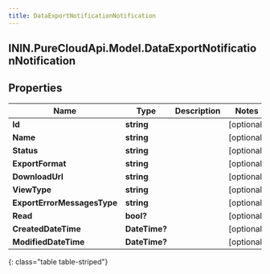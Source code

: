 ```yaml
---
title: DataExportNotificationNotification
---
```

## ININ.PureCloudApi.Model.DataExportNotificationNotification

## Properties

|Name | Type | Description | Notes|
|------------ | ------------- | ------------- | -------------|
| **Id** | **string** |  | [optional] |
| **Name** | **string** |  | [optional] |
| **Status** | **string** |  | [optional] |
| **ExportFormat** | **string** |  | [optional] |
| **DownloadUrl** | **string** |  | [optional] |
| **ViewType** | **string** |  | [optional] |
| **ExportErrorMessagesType** | **string** |  | [optional] |
| **Read** | **bool?** |  | [optional] |
| **CreatedDateTime** | **DateTime?** |  | [optional] |
| **ModifiedDateTime** | **DateTime?** |  | [optional] |
{: class="table table-striped"}


